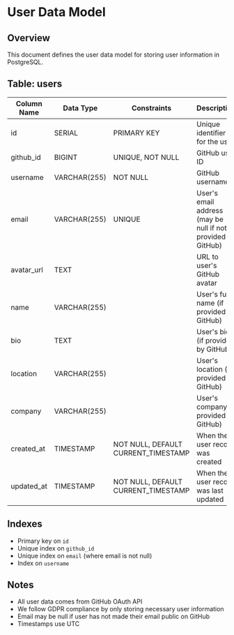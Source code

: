 # User Data Model

## Overview
This document defines the user data model for storing user information in PostgreSQL.

## Table: users

| Column Name | Data Type | Constraints | Description |
|-------------|-----------|-------------|-------------|
| id | SERIAL | PRIMARY KEY | Unique identifier for the user |
| github_id | BIGINT | UNIQUE, NOT NULL | GitHub user ID |
| username | VARCHAR(255) | NOT NULL | GitHub username |
| email | VARCHAR(255) | UNIQUE | User's email address (may be null if not provided by GitHub) |
| avatar_url | TEXT |  | URL to user's GitHub avatar |
| name | VARCHAR(255) |  | User's full name (if provided by GitHub) |
| bio | TEXT |  | User's bio (if provided by GitHub) |
| location | VARCHAR(255) |  | User's location (if provided by GitHub) |
| company | VARCHAR(255) |  | User's company (if provided by GitHub) |
| created_at | TIMESTAMP | NOT NULL, DEFAULT CURRENT_TIMESTAMP | When the user record was created |
| updated_at | TIMESTAMP | NOT NULL, DEFAULT CURRENT_TIMESTAMP | When the user record was last updated |

## Indexes
- Primary key on `id`
- Unique index on `github_id`
- Unique index on `email` (where email is not null)
- Index on `username`

## Notes
- All user data comes from GitHub OAuth API
- We follow GDPR compliance by only storing necessary user information
- Email may be null if user has not made their email public on GitHub
- Timestamps use UTC